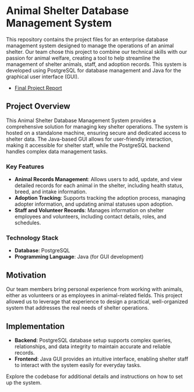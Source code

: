 # Animal Shelter Database Management System

This repository contains the project files for an enterprise database management system designed to manage the operations of an animal shelter. Our team chose this project to combine our technical skills with our passion for animal welfare, creating a tool to help streamline the management of shelter animals, staff, and adoption records. This system is developed using PostgreSQL for database management and Java for the graphical user interface (GUI).

- [Final Project Report](https://github.com/MattSharp05/AnimalShelterManagementSystem/blob/main/Humane%20Society%20System/Final%20Project.pdf)

## Project Overview
This Animal Shelter Database Management System provides a comprehensive solution for managing key shelter operations. The system is hosted on a standalone machine, ensuring secure and dedicated access to shelter data. The Java-based GUI allows for user-friendly interaction, making it accessible for shelter staff, while the PostgreSQL backend handles complex data management tasks.

### Key Features
- **Animal Records Management**: Allows users to add, update, and view detailed records for each animal in the shelter, including health status, breed, and intake information.
- **Adoption Tracking**: Supports tracking the adoption process, managing adopter information, and updating animal statuses upon adoption.
- **Staff and Volunteer Records**: Manages information on shelter employees and volunteers, including contact details, roles, and schedules.

### Technology Stack
- **Database**: PostgreSQL
- **Programming Language**: Java (for GUI development)

## Motivation
Our team members bring personal experience from working with animals, either as volunteers or as employees in animal-related fields. This project allowed us to leverage that experience to design a practical, well-organized system that addresses the real needs of shelter operations.

## Implementation
- **Backend**: PostgreSQL database setup supports complex queries, relationships, and data integrity to maintain accurate and reliable records.
- **Frontend**: Java GUI provides an intuitive interface, enabling shelter staff to interact with the system easily for everyday tasks.

Explore the codebase for additional details and instructions on how to set up the system.

